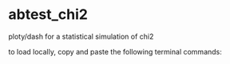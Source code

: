 # abtest_chi2
ploty/dash for a statistical simulation of chi2

to load locally, copy and paste the following terminal commands:
